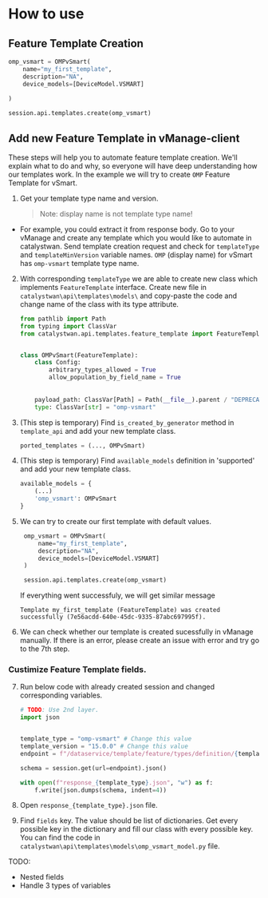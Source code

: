 # How to use

## Feature Template Creation

```python
omp_vsmart = OMPvSmart(
    name="my_first_template",
    description="NA",
    device_models=[DeviceModel.VSMART]
    
)

session.api.templates.create(omp_vsmart)
```

## Add new Feature Template in vManage-client
These steps will help you to automate feature template creation. We'll explain what to do and why, so everyone will have deep understanding how our templates work. In the example we will try to create `OMP` Feature Template for vSmart. 

1. Get your template type name and version. 
    >Note: display name is not template type name!
- For example, you could extract it from response body. Go to your vManage and create any template which you would like to automate in catalystwan. Send template creation request and check for `templateType` and `templateMinVersion` variable names. `OMP` (display name) for vSmart has `omp-vsmart` template type name.

2. With corresponding `templateType` we are able to create new class which implements `FeatureTemplate` interface. Create new file in `catalystwan\api\templates\models\` and copy-paste the code and change name of the class with its type attribute.

	```python
	from pathlib import Path
	from typing import ClassVar
	from catalystwan.api.templates.feature_template import FeatureTemplate


	class OMPvSmart(FeatureTemplate):
		class Config:
			arbitrary_types_allowed = True
			allow_population_by_field_name = True
			
			
		payload_path: ClassVar[Path] = Path(__file__).parent / "DEPRECATED"
		type: ClassVar[str] = "omp-vsmart"
	```
3. (This step is temporary) Find `is_created_by_generator` method in `template_api` and add your new template class.

	```python
	ported_templates = (..., OMPvSmart)
	```

4. (This step is temporary) Find `available_models` definition in 'supported' and add your new template class.
	```python
	available_models = {
		(...)
		'omp_vsmart': OMPvSmart
	}
	```

5. We can try to create our first template with default values.
   ```python
	omp_vsmart = OMPvSmart(
		name="my_first_template",
		description="NA",
		device_models=[DeviceModel.VSMART]
	)

	session.api.templates.create(omp_vsmart)
	```
	If everything went successfuly, we will get similar message 

	`Template my_first_template (FeatureTemplate) was created successfully (7e56acdd-640e-45dc-9335-87abc697995f).`

6. We can check whether our template is created sucessfully in vManage manually. If there is an error, please create an issue with error and try go to the 7th step.
   
### Custimize Feature Template fields.
7. Run below code with already created session and changed corresponding variables.

    ```python
    # TODO: Use 2nd layer.
    import json


    template_type = "omp-vsmart" # Change this value
    template_version = "15.0.0" # Change this value
    endpoint = f"/dataservice/template/feature/types/definition/{template_type}/{template_version}"

    schema = session.get(url=endpoint).json()

    with open(f"response_{template_type}.json", "w") as f:
        f.write(json.dumps(schema, indent=4))
    ```

8. Open `response_{template_type}.json` file.
9. Find `fields` key. The value should be list of dictionaries. Get every possible key in the dictionary and fill our class with every possible key. You can find the code in `catalystwan\api\templates\models\omp_vsmart_model.py` file.

TODO:
- Nested fields
- Handle 3 types of variables

